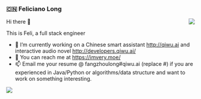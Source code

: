 ### 🇨🇳 Feliciano Long

<img align="right" src="https://github-readme-stats.vercel.app/api?username=noahzark&show_icons=true&icon_color=0366d6&text_color=24292e&bg_color=ffffff&hide_title=true" />

Hi there 👋

This is Feli, a full stack engineer

- 🔭 I’m currently working on a Chinese smart assistant http://qiwu.ai and interactive audio novel http://developers.qiwu.ai/
- 💬 You can reach me at https://imvery.moe/
- 📫 Email me your resume @ fangzhoulong#qiwu.ai (replace #) if you are experienced in Java/Python or algorithms/data structure and want to work on something interesting.

<img src="https://github-readme-stats.vercel.app/api/top-langs/?username=noahzark" />

<!--
**noahzark/noahzark** is a ✨ _special_ ✨ repository because its `README.md` (this file) appears on your GitHub profile.



Here are some ideas to get you started:

- 👯 I’m looking to collaborate on ...
- 🤔 I’m looking for help with ...
- 💬 Ask me about ...
- 📫 How to reach me: ...
- 😄 Pronouns: ...
- ⚡ Fun fact: ...
-->

